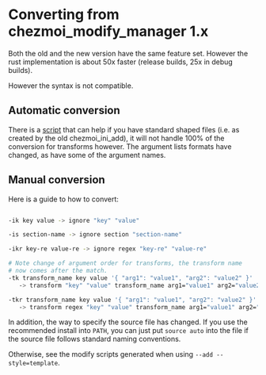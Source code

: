 # Converting from chezmoi_modify_manager 1.x

Both the old and the new version have the same feature set. However the
rust implementation is about 50x faster (release builds, 25x in debug builds).

However the syntax is not compatible.

## Automatic conversion

There is a [script](../utils/conversion.sh) that can help if you have
standard shaped files (i.e. as created by the old chezmoi_ini_add), it will
not handle 100% of the conversion for transforms however. The argument
lists formats have changed, as have some of the argument names.

## Manual conversion

Here is a guide to how to convert:

```bash

-ik key value -> ignore "key" "value"

-is section-name -> ignore section "section-name"

-ikr key-re value-re -> ignore regex "key-re" "value-re"

# Note change of argument order for transforms, the transform name
# now comes after the match.
-tk transform_name key value '{ "arg1": "value1", "arg2": "value2" }'
   -> transform "key" "value" transform_name arg1="value1" arg2="value2"

-tkr transform_name key value '{ "arg1": "value1", "arg2": "value2" }'
   -> transform regex "key" "value" transform_name arg1="value1" arg2="value2"
```

In addition, the way to specify the source file has changed. If you use the
recommended install into `PATH`, you can just put `source auto` into the file
if the source file follows standard naming conventions.

Otherwise, see the modify scripts generated when using `--add --style=template`.
